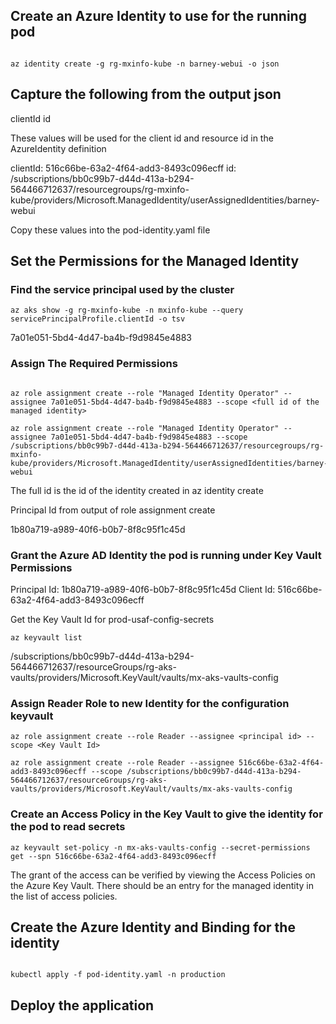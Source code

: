 ## Create an Azure Identity to use for the running pod

````

az identity create -g rg-mxinfo-kube -n barney-webui -o json

````


## Capture the following from the output json

clientId
id


These values will be used for the client id and resource id in the AzureIdentity definition

clientId: 516c66be-63a2-4f64-add3-8493c096ecff
id: /subscriptions/bb0c99b7-d44d-413a-b294-564466712637/resourcegroups/rg-mxinfo-kube/providers/Microsoft.ManagedIdentity/userAssignedIdentities/barney-webui

Copy these values into the pod-identity.yaml file



## Set the Permissions for the Managed Identity

### Find the service principal used by the cluster

````
az aks show -g rg-mxinfo-kube -n mxinfo-kube --query servicePrincipalProfile.clientId -o tsv

````

7a01e051-5bd4-4d47-ba4b-f9d9845e4883


### Assign The Required Permissions

````

az role assignment create --role "Managed Identity Operator" --assignee 7a01e051-5bd4-4d47-ba4b-f9d9845e4883 --scope <full id of the managed identity>

az role assignment create --role "Managed Identity Operator" --assignee 7a01e051-5bd4-4d47-ba4b-f9d9845e4883 --scope /subscriptions/bb0c99b7-d44d-413a-b294-564466712637/resourcegroups/rg-mxinfo-kube/providers/Microsoft.ManagedIdentity/userAssignedIdentities/barney-webui

````

The full id is the id of the identity created in az identity create

Principal Id from output of role assignment create

1b80a719-a989-40f6-b0b7-8f8c95f1c45d


### Grant the Azure AD Identity the pod is running under Key Vault Permissions

Principal Id: 1b80a719-a989-40f6-b0b7-8f8c95f1c45d
Client Id: 516c66be-63a2-4f64-add3-8493c096ecff


Get the Key Vault Id for prod-usaf-config-secrets

````
az keyvault list
````

/subscriptions/bb0c99b7-d44d-413a-b294-564466712637/resourceGroups/rg-aks-vaults/providers/Microsoft.KeyVault/vaults/mx-aks-vaults-config


### Assign Reader Role to new Identity for the configuration keyvault

````
az role assignment create --role Reader --assignee <principal id> --scope <Key Vault Id>

````

````
az role assignment create --role Reader --assignee 516c66be-63a2-4f64-add3-8493c096ecff --scope /subscriptions/bb0c99b7-d44d-413a-b294-564466712637/resourceGroups/rg-aks-vaults/providers/Microsoft.KeyVault/vaults/mx-aks-vaults-config

````

### Create an Access Policy in the Key Vault to give the identity for the pod to read secrets

````
az keyvault set-policy -n mx-aks-vaults-config --secret-permissions get --spn 516c66be-63a2-4f64-add3-8493c096ecff

````

The grant of the access can be verified by viewing the Access Policies on the Azure Key Vault.  There should be an entry for the managed identity in the list of access policies.


## Create the Azure Identity and Binding for the identity

````

kubectl apply -f pod-identity.yaml -n production

````

## Deploy the application